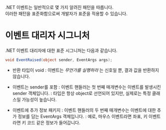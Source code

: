 .NET 이벤트는 일반적으로 몇 가지 알려진 패턴을 따릅니다.        
이러한 패턴을 표준화함으로써 개발자가 표준을 적용할 수 있습니다.      

# 이벤트 대리자 시그니처
.NET 이벤트 대리자에 대한 표준 시그니처는 다음과 같습니다.        
```cs
void EventRaised(object sender, EventArgs args);
```
- 반환 타입이 void
: 이벤트는 _무언가를 실행하라_ 는 신호일 뿐, 결과 값을 반환하지 않습니다.

- 이벤트는 sender를 포함
: 이벤트 핸들러는 첫 번째 매개변수는 이벤트를 발생시킨 sender 객체입니다.
: 타입은 항상 object로 선언되어 있지만, 실제로는 특정 클래스일 가능성이 높습니다.

- 이벤트에 추가 정보 패키지
: 이벤트 핸들러의 두 번째 매개변수는 이벤트에 대한 추가 정보를 담는 EventArgs 객체입니다.
: 예로, 마우스 이벤트라면 좌표, 키 이벤트라면 키 코드 같은 정보가 들어갑니다.

